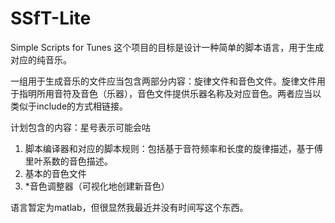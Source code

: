 # SSfT-Lite
Simple Scripts for Tunes
这个项目的目标是设计一种简单的脚本语言，用于生成对应的纯音乐。

一组用于生成音乐的文件应当包含两部分内容：旋律文件和音色文件。旋律文件用于指明所用音符及音色（乐器），音色文件提供乐器名称及对应音色。两者应当以类似于include的方式相链接。

计划包含的内容：星号表示可能会咕
1. 脚本编译器和对应的脚本规则：包括基于音符频率和长度的旋律描述，基于傅里叶系数的音色描述。
2. 基本的音色文件
3. *音色调整器（可视化地创建新音色）

语言暂定为matlab，但很显然我最近并没有时间写这个东西。
